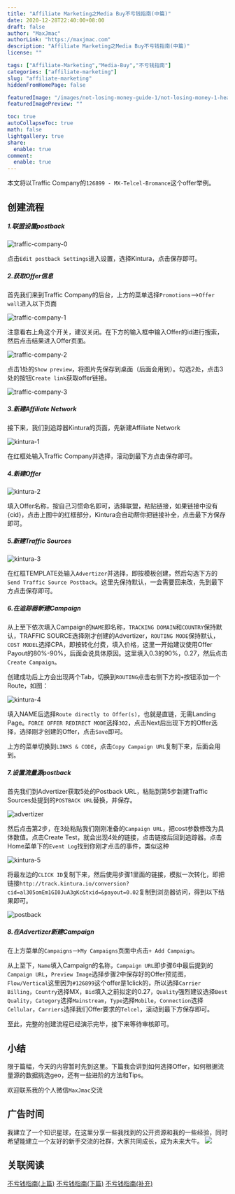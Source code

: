 ```yaml
---
title: "Affiliate Marketing之Media Buy不亏钱指南(中篇)"
date: 2020-12-28T22:40:00+08:00
draft: false
author: "MaxJmac"
authorLink: "https://maxjmac.com"
description: "Affiliate Marketing之Media Buy不亏钱指南(中篇)"
license: ""

tags: ["Affiliate-Marketing","Media-Buy","不亏钱指南"]
categories: ["affiliate-marketing"]
slug: "affiliate-marketing"
hiddenFromHomePage: false

featuredImage: "/images/not-losing-money-guide-1/not-losing-money-1-head.jpg"
featuredImagePreview: ""

toc: true
autoCollapseToc: true
math: false
lightgallery: true
share:
  enable: true
comment:
  enable: true
---
```


本文将以Traffic Company的`126899 - MX-Telcel-Bromance`这个offer举例。

## 创建流程

##### 1.联盟设置postback

![traffic-company-0](/images/not-losing-money-guide-1/traffic-company-0.png)

点击`Edit postback Settings`进入设置，选择Kintura，点击保存即可。

##### 2.获取Offer信息

首先我们来到Traffic Company的后台，上方的菜单选择`Promotions`-->`Offer wall`进入以下页面

![traffic-company-1](/images/not-losing-money-guide-1/traffic-company-1.png)

注意看右上角这个开关，建议关闭。在下方的输入框中输入Offer的id进行搜索，然后点击结果进入Offer页面。

![traffic-company-2](/images/not-losing-money-guide-1/traffic-company-2.png)

点击1处的`Show preview`，将图片先保存到桌面（后面会用到）。勾选2处，点击3处的按钮`Create link`获取offer链接。

![traffic-company-3](/images/not-losing-money-guide-1/traffic-company-3.png)

##### 3.新建Affiliate Network

接下来，我们到追踪器Kintura的页面，先新建Affiliate Network

![kintura-1](/images/not-losing-money-guide-1/kintura-1.png)

在红框处输入Traffic Company并选择，滚动到最下方点击保存即可。

##### 4.新建Offer

![kintura-2](/images/not-losing-money-guide-1/kintura-2.png)

填入Offer名称，按自己习惯命名即可，选择联盟，粘贴链接，如果链接中没有{cid}，点击上图中的红框部分，Kintura会自动帮你把链接补全，点击最下方保存即可。

##### 5.新建Traffic Sources

![kintura-3](/images/not-losing-money-guide-1/kintura-3.jpg)

在红框TEMPLATE处输入`Advertizer`并选择，即按模板创建，然后勾选下方的`Send Traffic Source Postback`。这里先保持默认，一会需要回来改，先到最下方点击保存即可。

##### 6.在追踪器新建Campaign

从上至下依次填入Campaign的`NAME`即名称，`TRACKING DOMAIN`和`COUNTRY`保持默认，TRAFFIC SOURCE选择刚才创建的Advertizer，`ROUTING MODE`保持默认，`COST MODEL`选择CPA，即按转化付费，填入价格，这里一开始建议使用Offer Payout的80%-90%，后面会说具体原因。这里填入0.3的90%，0.27，然后点击`Create Campaign`。

创建成功后上方会出现两个Tab，切换到`ROUTING`点击右侧下方的`+`按钮添加一个Route，如图：

![kintura-4](/images/not-losing-money-guide-1/kintura-4.png)

填入NAME后选择`Route directly to Offer(s)`，也就是直链，无需Landing Page。`FORCE OFFER REDIRECT MODE`选择`302`，点击Next后出现下方的Offer选择，选择刚才创建的Offer，点击`Save`即可。

上方的菜单切换到`LINKS & CODE`，点击`Copy Campaign URL`复制下来，后面会用到。

##### 7.设置流量源postback

首先我们到Advertizer获取5处的Postback URL，粘贴到第5步新建Traffic Sources处提到的`POSTBACK URL`替换，并保存。

![advertizer](/images/not-losing-money-guide-1/advertizer.png)

然后点击第2步，在3处粘贴我们刚刚准备的`Campaign URL`，把cost参数修改为具体数值。点击Create Test，就会出现4处的链接，点击链接后回到追踪器。点击Home菜单下的`Event Log`找到你刚才点击的事件，类似这种

![kintura-5](/images/not-losing-money-guide-1/kintura-5.png)

将最左边的`CLICK ID`复制下来，然后使用步骤1里面的链接，模拟一次转化，即把链接`http://track.kintura.io/conversion?cid=al305omEm1GI0JuA3gKc&txid=&payout=0.02`复制到浏览器访问，得到以下结果即可。

![postback](/images/not-losing-money-guide-1/postback.jpg)

##### 8.在Advertizer新建Campaign

在上方菜单的`Campaigns`-->`My Campaigns`页面中点击`+ Add Campaign`。

从上至下，`Name`填入Campaign的名称，`Campaign URL`即步骤6中最后提到的`Campaign URL`，`Preview Image`选择步骤2中保存好的Offer预览图，`Flow/Vertical`这里因为`#126899`这个offer是1click的，所以选择`Carrier Billing`，`Country`选择MX，`Bid`填入之前拟定的0.27，`Quality`强烈建议选择`Best Quality`，`Category`选择`Mainstream`，`Type`选择`Mobile`，`Connection`选择`Cellular`，`Carriers`选择我们Offer要求的`Telcel`，滚动到最下方保存即可。



至此，完整的创建流程已经演示完毕，接下来等待审核即可。


## 小结

限于篇幅，今天的内容暂时先到这里。下篇我会讲到如何选择Offer，如何根据流量源的数据挑选geo，还有一些进阶的方法和Tips。

欢迎联系我的个人微信`MaxJmac`交流


## 广告时间
我建立了一个知识星球，在这里分享一些我找到的公开资源和我的一些经验，同时希望能建立一个友好的新手交流的社群，大家共同成长，成为未来大牛。
![](/images/contact.jpg)

## 关联阅读

[不亏钱指南(上篇)](https://maxjmac.com/affiliate-marketing/not-losing-money-guide-0/)
[不亏钱指南(下篇)](https://maxjmac.com/affiliate-marketing/not-losing-money-guide-2/)
[不亏钱指南(补充)](https://maxjmac.com/affiliate-marketing/not-losing-money-guide-3/)